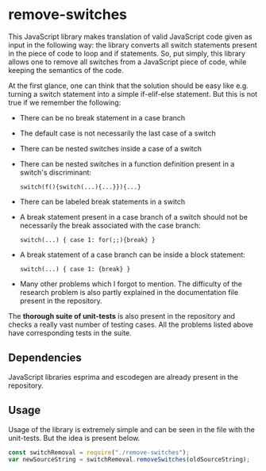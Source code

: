 # remove-switches

This JavaScript library makes translation of valid JavaScript code given as input in the following way: the library converts all switch statements present in the piece of code to loop and if statements. So, put simply, this library allows one to remove all switches from a JavaScript piece of code, while keeping the semantics of the code.

At the first glance, one can think that the solution should be easy like e.g. turning a switch statement into a simple if-elif-else statement. But this is not true if we remember the following:

- There can be no break statement in a case branch
- The default case is not necessarily the last case of a switch
- There can be nested switches inside a case of a switch
- There can be nested switches in a function definition present in a switch's discriminant:

  `switch(f(){switch(...){...}}){...}`
  
- There can be labeled break statements in a switch
- A break statement present in a case branch of a switch should not be necessarily the break associated with the case branch:

  `switch(...) { case 1: for(;;){break} }`
  
- A break statement of a case branch can be inside a block statement:
 
  `switch(...) { case 1: {break} }`
 
- Many other problems which I forgot to mention. The difficulty of the research problem is also partly explained in the documentation file present in the repository.

The **thorough suite of unit-tests** is also present in the repository and checks a really vast number of testing cases. All the problems listed above have corresponding tests in the suite.

## Dependencies

JavaScript libraries esprima and escodegen are already present in the repository.

## Usage

Usage of the library is extremely simple and can be seen in the file with the unit-tests. But the idea is present below.

```js
const switchRemoval = require("./remove-switches");
var newSourceString = switchRemoval.removeSwitches(oldSourceString);
```
